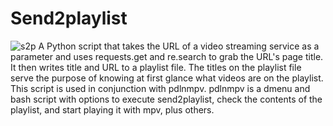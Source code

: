 # Send2playlist
![s2p](https://github.com/duartqx/images/blob/main/s2p.png?raw=true "s2p")
A Python script that takes the URL of a video streaming service as a parameter and uses requests.get and re.search to grab the URL's page title. It then writes title and URL to a playlist file. The titles on the playlist file serve the purpose of knowing at first glance what videos are on the playlist. This script is used in conjunction with pdlnmpv. pdlnmpv is a dmenu and bash script with options to execute send2playlist, check the contents of the playlist, and start playing it with mpv, plus others.

